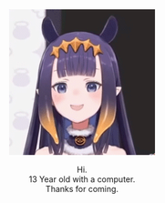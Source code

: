 <div align="center">
  <img src="inaears1080_4.gif">

  Hi.
  <br>
  13 Year old with a computer.
  <br>
  Thanks for coming.
</div>
